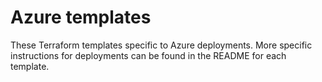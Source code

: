 # Azure templates
These Terraform templates specific to Azure deployments. More specific instructions for deployments can be found in the README for each template.
